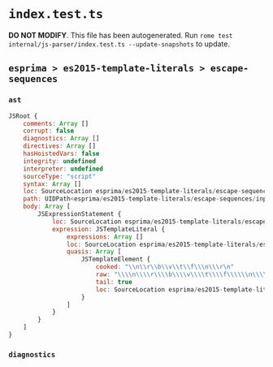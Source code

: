 # `index.test.ts`

**DO NOT MODIFY**. This file has been autogenerated. Run `rome test internal/js-parser/index.test.ts --update-snapshots` to update.

## `esprima > es2015-template-literals > escape-sequences`

### `ast`

```javascript
JSRoot {
	comments: Array []
	corrupt: false
	diagnostics: Array []
	directives: Array []
	hasHoistedVars: false
	integrity: undefined
	interpreter: undefined
	sourceType: "script"
	syntax: Array []
	loc: SourceLocation esprima/es2015-template-literals/escape-sequences/input.js 1:0-2:0
	path: UIDPath<esprima/es2015-template-literals/escape-sequences/input.js>
	body: Array [
		JSExpressionStatement {
			loc: SourceLocation esprima/es2015-template-literals/escape-sequences/input.js 1:0-1:30
			expression: JSTemplateLiteral {
				expressions: Array []
				loc: SourceLocation esprima/es2015-template-literals/escape-sequences/input.js 1:0-1:30
				quasis: Array [
					JSTemplateElement {
						cooked: "\\n\\r\\b\\v\\t\\f\\\n\\\r\n"
						raw: "\\\\n\\\\r\\\\b\\\\v\\\\t\\\\f\\\\\\n\\\\\\r\\n"
						tail: true
						loc: SourceLocation esprima/es2015-template-literals/escape-sequences/input.js 1:1-1:29
					}
				]
			}
		}
	]
}
```

### `diagnostics`

```

```
